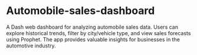 # Automobile-sales-dashboard
A Dash web dashboard for analyzing automobile sales data. Users can explore historical trends, filter by city/vehicle type, and view sales forecasts using Prophet. The app provides valuable insights for businesses in the automotive industry.
